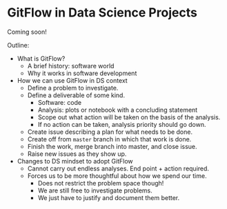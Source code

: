 # GitFlow in Data Science Projects

Coming soon!

Outline:

- What is GitFlow?
  - A brief history: software world
  - Why it works in software development
- How we can use GitFlow in DS context
  - Define a problem to investigate.
  - Define a deliverable of some kind.
    - Software: code
    - Analysis: plots or notebook with a concluding statement
    - Scope out what action will be taken on the basis of the analysis.
    - If no action can be taken, analysis priority should go down.
  - Create issue describing a plan for what needs to be done.
  - Create off from `master` branch in which that work is done.
  - Finish the work, merge branch into master, and close issue.
  - Raise new issues as they show up.
- Changes to DS mindset to adopt GitFlow
  - Cannot carry out endless analyses. End point + action required.
  - Forces us to be more thoughtful about how we spend our time.
    - Does not restrict the problem space though!
    - We are still free to investigate problems.
    - We just have to justify and document them better.
